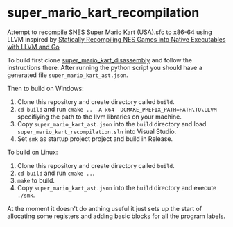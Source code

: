 # super_mario_kart_recompilation
Attempt to recompile SNES Super Mario Kart (USA).sfc to x86-64 using LLVM inspired by [Statically Recompiling NES Games into Native Executables with LLVM and Go](https://andrewkelley.me/post/jamulator.html)

To build first clone [super_mario_kart_disassembly](https://github.com/jvipond/super_mario_kart_disassembly) and follow the instructions there. After running the python script you should have a generated file `super_mario_kart_ast.json`.

Then to build on Windows:
1. Clone this repository and create directory called `build`.
2. `cd build` and run `cmake .. -A x64 -DCMAKE_PREFIX_PATH=PATH\TO\LLVM` specifiying the path to the llvm libraries on your machine.
3. Copy `super_mario_kart_ast.json` into the `build` directory and load `super_mario_kart_recompilation.sln` into Visual Studio.
4. Set `smk` as startup project project and build in Release.

To build on Linux:
1. Clone this repository and create directory called `build`.
2. `cd build` and run `cmake ..`.
3. `make` to build.
4. Copy `super_mario_kart_ast.json` into the `build` directory and execute `./smk`.

At the moment it doesn't do anthing useful it just sets up the start of allocating some registers and adding basic blocks for all the program labels.
